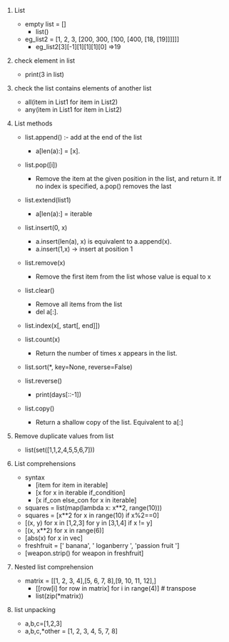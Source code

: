 1. List

   - empty list = []
     - list()
   - eg_list2 = [1, 2, 3, [200, 300, [100, [400, [18, [19]]]]]]
     - eg_list2[3][-1][1][1][1][0] =>19

2. check element in list

   - print(3 in list)

3. check the list contains elements of another list

   - all(item in List1 for item in List2)
   - any(item in List1 for item in List2)

4. List methods

   - list.append() :- add at the end of the list

     - a[len(a):] = [x].

   - list.pop([i])

     - Remove the item at the given position in the list, and return it. If no index is specified, a.pop() removes the last

   - list.extend(list1)

     - a[len(a):] = iterable

   - list.insert(0, x)

     - a.insert(len(a), x) is equivalent to a.append(x).
     - a.insert(1,x) -> insert at position 1

   - list.remove(x)

     - Remove the first item from the list whose value is equal to x

   - list.clear()

     - Remove all items from the list
     - del a[:].

   - list.index(x[, start[, end]])

   - list.count(x)

     - Return the number of times x appears in the list.

   - list.sort(\*, key=None, reverse=False)
   - list.reverse()

     - print(days[::-1])

   - list.copy()
     - Return a shallow copy of the list. Equivalent to a[:]

5. Remove duplicate values from list

   - list(set([1,1,2,4,5,5,6,7]))

6. List comprehensions

   - syntax
     - [item for item in iterable]
     - [x for x in iterable if_condition]
     - [x if_con else_con for x in iterable]
   - squares = list(map(lambda x: x\*\*2, range(10)))
   - squares = [x**2 for x in range(10) if x%2==0]
   - [(x, y) for x in [1,2,3] for y in [3,1,4] if x != y]
   - [(x, x**2) for x in range(6)]
   - [abs(x) for x in vec]
   - freshfruit = [' banana', ' loganberry ', 'passion fruit ']
   - [weapon.strip() for weapon in freshfruit]

7. Nested list comprehension

   - matrix = [[1, 2, 3, 4],[5, 6, 7, 8],[9, 10, 11, 12],]
     - [[row[i] for row in matrix] for i in range(4)] # transpose
     - list(zip(\*matrix))

8. list unpacking

   - a,b,c=[1,2,3]
   - a,b,c,\*other = [1, 2, 3, 4, 5, 7, 8]
